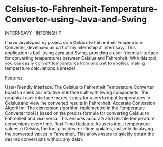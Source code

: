 # Celsius-to-Fahrenheit-Temperature-Converter-using-Java-and-Swing
INTERNSAVY--INTERNSHIP

I have developed my project on a Celsius to Fahrenheit Temperature Converter, developed as part of my internship at Internsavy. This application is built using Java and Swing, providing a user-friendly interface for converting temperatures between Celsius and Fahrenheit. With this tool, you can easily convert temperatures from one unit to another, making temperature calculations a breeze!

Features:

User-Friendly Interface: The Celsius to Fahrenheit Temperature Converter boasts a sleek and intuitive interface built with Swing components. The graphical user interface makes it easy for users to input temperatures in Celsius and view the converted results in Fahrenheit.
Accurate Conversion Algorithm: The conversion algorithm implemented in the Temperature Converter tool is based on the precise formula for converting Celsius to Fahrenheit and vice versa. This ensures accurate and reliable temperature conversions every time.
Real-Time Updates: As users input temperature values in Celsius, the tool provides real-time updates, instantly displaying the converted values in Fahrenheit. This allows users to quickly obtain the desired conversions without any delay.
